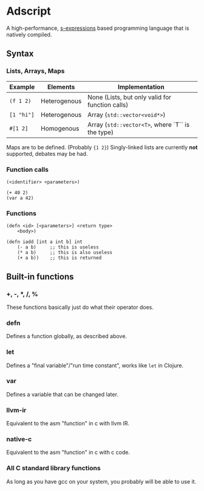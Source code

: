 # Adscript
A high-performance, [s-expressions](https://en.wikipedia.org/wiki/S-expression)
based programming language that is natively compiled.

## Syntax
### Lists, Arrays, Maps

| Example    | Elements     | Implementation                                   |
|------------|--------------|--------------------------------------------------|
| `(f 1 2)`  | Heterogenous | None (Lists, but only valid for function calls)  |
| `[1 "hi"]` | Heterogenous | Array (`std::vector<void*>`)                     |
| `#[1 2]`   | Homogenous   | Array (`std::vector<T>`, where `T`` is the type) |

Maps are to be defined. (Probably `{1 2}`)
Singly-linked lists are currently **not** supported, debates may be had.

### Function calls
```adscript
(<identifier> <parameters>)
```

```adscript
(+ 40 2)
(var a 42)
```

### Functions
```adscript
(defn <id> [<parameters>] <return type>
    <body>)
```

```adscript
(defn iadd [int a int b] int
    (- a b)     ;; this is useless
    (* a b)     ;; this is also useless
    (+ a b))    ;; this is returned
```

## Built-in functions

### +, -, *, /, %
These functions basically just do what their operator does.

### defn
Defines a function globally, as described above.

### let
Defines a "final variable"/"run time constant", works like `let` in Clojure.

### var
Defines a variable that can be changed later.

### llvm-ir
Equivalent to the asm "function" in c with llvm IR.

### native-c
Equivalent to the asm "function" in c with c code.

### All C standard library functions
As long as you have gcc on your system, you
probably will be able to use it.
<!--TODO: It should work as long as ld and libc are present.-->
